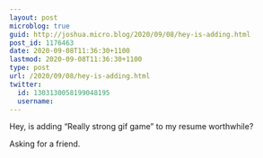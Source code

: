 ```yaml
---
layout: post
microblog: true
guid: http://joshua.micro.blog/2020/09/08/hey-is-adding.html
post_id: 1176463
date: 2020-09-08T11:36:30+1100
lastmod: 2020-09-08T11:36:30+1100
type: post
url: /2020/09/08/hey-is-adding.html
twitter:
  id: 1303130058199048195
  username: 
---
```

Hey, is adding “Really strong gif game” to my resume worthwhile?

Asking for a friend.
